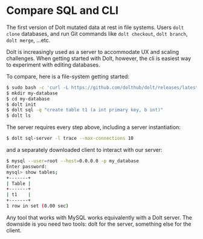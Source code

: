 
# Compare SQL and CLI

The first version of Dolt mutated data at rest in file systems.
Users `dolt clone` databases, and run Git commands like `dolt
checkout`, `dolt branch`, `dolt merge`, ...etc.

Dolt is increasingly used as
a server to accommodate UX and scaling challenges. When getting started
with Dolt, however, the cli is easiest way to experiment with editing
databases.

To compare, here is a file-system getting started:

```bash
$ sudo bash -c 'curl -L https://github.com/dolthub/dolt/releases/latest/download/install.sh | sudo bash'
$ mkdir my-database
$ cd my-database
$ dolt init
$ dolt sql -q "create table t1 (a int primary key, b int)"
$ dolt ls
```

The server requires every step above, including a server instantiation:

```bash
$ dolt sql-server -l trace --max-connections 10
```

and a separately downloaded client to interact with our server:

```bash
$ mysql --user=root --host=0.0.0.0 -p my_database
Enter password:
mysql> show tables;
+-------+
| Table |
+-------+
| t1    |
+-------+
1 row in set (0.00 sec)
```

Any tool that works with MySQL works equivalently with a Dolt server.
The downside is you need two tools: dolt for the server, something else
for the client.
